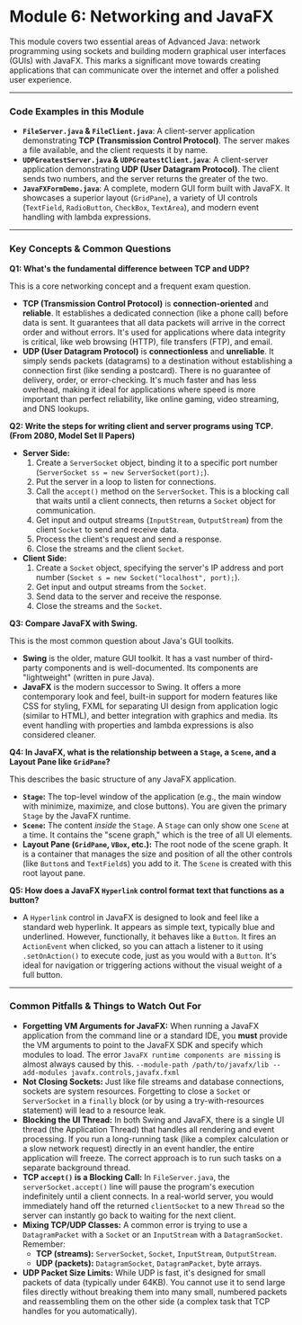 # Module 6: Networking and JavaFX

This module covers two essential areas of Advanced Java: network programming using sockets and building modern graphical user interfaces (GUIs) with JavaFX. This marks a significant move towards creating applications that can communicate over the internet and offer a polished user experience.

---

### Code Examples in this Module

- **`FileServer.java` & `FileClient.java`**: A client-server application demonstrating **TCP (Transmission Control Protocol)**. The server makes a file available, and the client requests it by name.
- **`UDPGreatestServer.java` & `UDPGreatestClient.java`**: A client-server application demonstrating **UDP (User Datagram Protocol)**. The client sends two numbers, and the server returns the greater of the two.
- **`JavaFXFormDemo.java`**: A complete, modern GUI form built with JavaFX. It showcases a superior layout (`GridPane`), a variety of UI controls (`TextField`, `RadioButton`, `CheckBox`, `TextArea`), and modern event handling with lambda expressions.

---

### Key Concepts & Common Questions

**Q1: What's the fundamental difference between TCP and UDP?**

This is a core networking concept and a frequent exam question.

- **TCP (Transmission Control Protocol)** is **connection-oriented** and **reliable**. It establishes a dedicated connection (like a phone call) before data is sent. It guarantees that all data packets will arrive in the correct order and without errors. It's used for applications where data integrity is critical, like web browsing (HTTP), file transfers (FTP), and email.
- **UDP (User Datagram Protocol)** is **connectionless** and **unreliable**. It simply sends packets (datagrams) to a destination without establishing a connection first (like sending a postcard). There is no guarantee of delivery, order, or error-checking. It's much faster and has less overhead, making it ideal for applications where speed is more important than perfect reliability, like online gaming, video streaming, and DNS lookups.

**Q2: Write the steps for writing client and server programs using TCP. (From 2080, Model Set II Papers)**

- **Server Side:**
  1.  Create a `ServerSocket` object, binding it to a specific port number (`ServerSocket ss = new ServerSocket(port);`).
  2.  Put the server in a loop to listen for connections.
  3.  Call the `accept()` method on the `ServerSocket`. This is a blocking call that waits until a client connects, then returns a `Socket` object for communication.
  4.  Get input and output streams (`InputStream`, `OutputStream`) from the client `Socket` to send and receive data.
  5.  Process the client's request and send a response.
  6.  Close the streams and the client `Socket`.
- **Client Side:**
  1.  Create a `Socket` object, specifying the server's IP address and port number (`Socket s = new Socket("localhost", port);`).
  2.  Get input and output streams from the `Socket`.
  3.  Send data to the server and receive the response.
  4.  Close the streams and the `Socket`.

**Q3: Compare JavaFX with Swing.**

This is the most common question about Java's GUI toolkits.

- **Swing** is the older, mature GUI toolkit. It has a vast number of third-party components and is well-documented. Its components are "lightweight" (written in pure Java).
- **JavaFX** is the modern successor to Swing. It offers a more contemporary look and feel, built-in support for modern features like CSS for styling, FXML for separating UI design from application logic (similar to HTML), and better integration with graphics and media. Its event handling with properties and lambda expressions is also considered cleaner.

**Q4: In JavaFX, what is the relationship between a `Stage`, a `Scene`, and a Layout Pane like `GridPane`?**

This describes the basic structure of any JavaFX application.

- **`Stage`:** The top-level window of the application (e.g., the main window with minimize, maximize, and close buttons). You are given the primary `Stage` by the JavaFX runtime.
- **`Scene`:** The content _inside_ the `Stage`. A `Stage` can only show one `Scene` at a time. It contains the "scene graph," which is the tree of all UI elements.
- **Layout Pane (`GridPane`, `VBox`, etc.):** The root node of the scene graph. It is a container that manages the size and position of all the other controls (like `Button`s and `TextField`s) you add to it. The `Scene` is created with this root layout pane.

**Q5: How does a JavaFX `Hyperlink` control format text that functions as a button?**

- A `Hyperlink` control in JavaFX is designed to look and feel like a standard web hyperlink. It appears as simple text, typically blue and underlined. However, functionally, it behaves like a `Button`. It fires an `ActionEvent` when clicked, so you can attach a listener to it using `.setOnAction()` to execute code, just as you would with a `Button`. It's ideal for navigation or triggering actions without the visual weight of a full button.

---

### Common Pitfalls & Things to Watch Out For

- **Forgetting VM Arguments for JavaFX:** When running a JavaFX application from the command line or a standard IDE, you **must** provide the VM arguments to point to the JavaFX SDK and specify which modules to load. The error `JavaFX runtime components are missing` is almost always caused by this.
  `--module-path /path/to/javafx/lib --add-modules javafx.controls,javafx.fxml`
- **Not Closing Sockets:** Just like file streams and database connections, sockets are system resources. Forgetting to close a `Socket` or `ServerSocket` in a `finally` block (or by using a try-with-resources statement) will lead to a resource leak.
- **Blocking the UI Thread:** In both Swing and JavaFX, there is a single UI thread (the Application Thread) that handles all rendering and event processing. If you run a long-running task (like a complex calculation or a slow network request) directly in an event handler, the entire application will freeze. The correct approach is to run such tasks on a separate background thread.
- **TCP `accept()` is a Blocking Call:** In `FileServer.java`, the `serverSocket.accept()` line will pause the program's execution indefinitely until a client connects. In a real-world server, you would immediately hand off the returned `clientSocket` to a new `Thread` so the server can instantly go back to waiting for the next client.
- **Mixing TCP/UDP Classes:** A common error is trying to use a `DatagramPacket` with a `Socket` or an `InputStream` with a `DatagramSocket`. Remember:
  - **TCP (streams):** `ServerSocket`, `Socket`, `InputStream`, `OutputStream`.
  - **UDP (packets):** `DatagramSocket`, `DatagramPacket`, byte arrays.
- **UDP Packet Size Limits:** While UDP is fast, it's designed for small packets of data (typically under 64KB). You cannot use it to send large files directly without breaking them into many small, numbered packets and reassembling them on the other side (a complex task that TCP handles for you automatically).
